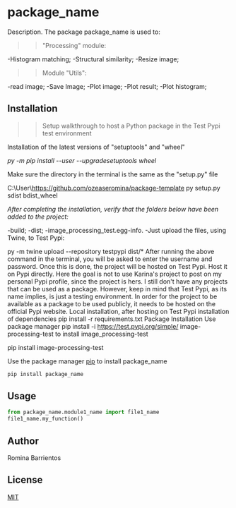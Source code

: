 # package_name

Description. 
The package package_name is used to:
   
>>"Processing" module:

  -Histogram matching;
  -Structural similarity;
  -Resize image;

>>Module "Utils":

  -read image;
  -Save Image;
  -Plot image;
  -Plot result;
  -Plot histogram;
	

## Installation

>>Setup walkthrough to host a Python package in the Test Pypi test environment

 Installation of the latest versions of "setuptools" and "wheel"
 
*py -m pip install --user --upgradesetuptools wheel*
  
  Make sure the directory in the terminal is the same as the "setup.py" file
  
C:\User\https://github.com/ozeaseromina/package-template
py setup.py sdist bdist_wheel
 
  *After completing the installation, verify that the folders below have been added to the project:*

   -build;
   -dist;
   -image_processing_test.egg-info.
   -Just upload the files, using Twine, to Test Pypi: 

py -m twine upload --repository testpypi dist/*
 After running the above command in the terminal, you will be asked to enter the username and password. Once this is done, the project will be hosted on Test Pypi. Host it on Pypi directly.
Here the goal is not to use Karina's project to post on my personal Pypi profile, since the project is hers. I still don't have any projects that can be used as a package.
However, keep in mind that Test Pypi, as its name implies, is just a testing environment. In order for the project to be available as a package to be used publicly, it needs to be hosted on the official Pypi website.
Local installation, after hosting on Test Pypi
 installation of dependencies
pip install -r requirements.txt
 Package Installation
Use package manager pip install -i https://test.pypi.org/simple/ image-processing-test to install image_processing-test

pip install image-processing-test

Use the package manager [pip](https://pip.pypa.io/en/stable/) to install package_name

```bash
pip install package_name
```

## Usage

```python
from package_name.module1_name import file1_name
file1_name.my_function()
```

## Author
Romina Barrientos


## License
[MIT](https://choosealicense.com/licenses/mit/)